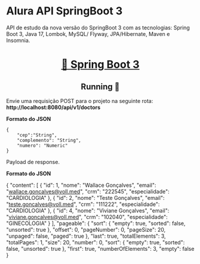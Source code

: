 <h1 align="left"><strong>Alura API SpringBoot 3</strong></h1>
<p align="left">API de estudo da nova versão do SpringBoot 3 com as tecnologias: Spring Boot 3, Java 17, Lombok, MySQL/ Flyway, JPA/Hibernate, Maven e Insomnia.</p>
<h1 align="center">
    <a href="https://kafka.apache.org/">🔗 Spring Boot 3</a>
</h1>

<h2 align="center"> 
	Running 🚀
</h2>
<p align="left">Envie uma requisição POST para o projeto na seguinte rota: <strong> http://localhost:8080/api/v1/doctors </strong></p>

<p><strong>Formato do JSON</strong></p>

	{
		"cep":"String", 
		"complemento": "String",
		"numero": "Numeric"
	}

<p align="left">Payload de response. </p>


<p><strong>Formato do JSON</strong></p>

{
    "content": [
        {
            "id": 1,
            "nome": "Wallace Gonçalves",
            "email": "wallace.goncalves@voll.med",
            "crm": "222545",
            "especialidade": "CARDIOLOGIA"
        },
        {
            "id": 2,
            "nome": "Teste Gonçalves",
            "email": "teste.goncalves@voll.med",
            "crm": "111222",
            "especialidade": "CARDIOLOGIA"
        },
        {
            "id": 4,
            "nome": "Viviane Gonçalves",
            "email": "viviane.goncalves@voll.med",
            "crm": "102040",
            "especialidade": "GINECOLOGIA"
        }
    ],
    "pageable": {
        "sort": {
            "empty": true,
            "sorted": false,
            "unsorted": true
        },
        "offset": 0,
        "pageNumber": 0,
        "pageSize": 20,
        "unpaged": false,
        "paged": true
    },
    "last": true,
    "totalElements": 3,
    "totalPages": 1,
    "size": 20,
    "number": 0,
    "sort": {
        "empty": true,
        "sorted": false,
        "unsorted": true
    },
    "first": true,
    "numberOfElements": 3,
    "empty": false
}
